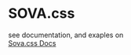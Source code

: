 # SOVA.css
see documentation, and exaples on     
<a href="https://kiki727.github.io/SOVA.css/" target="_blank">Sova.css Docs</a>

